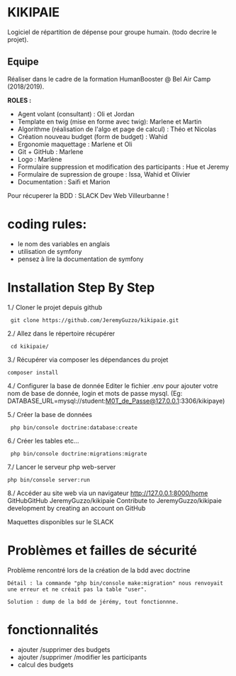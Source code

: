 KIKIPAIE
========================

Logiciel de répartition de dépense pour groupe humain. 
(todo decrire le projet).


Equipe 
--------------------------
Réaliser dans le cadre de la formation HumanBooster @ Bel Air Camp (2018/2019).

__ROLES :__ 

* Agent volant (consultant) : Oli et Jordan
* Template en twig (mise en forme avec twig): Marlene et Martin 
* Algorithme (réalisation de l'algo et page de calcul) : Théo et Nicolas
* Création nouveau budget (form de budget) : Wahid
* Ergonomie maquettage : Marlene et Oli
* Git + GitHub : Marlene
* Logo : Marlène
* Formulaire suppression et modification des participants : Hue et Jeremy
* Formulaire de supression de groupe : Issa, Wahid et Olivier
* Documentation : Saifi et Marion


Pour récuperer la BDD : SLACK Dev Web Villeurbanne !

coding rules:
=================
    
* le nom des variables en anglais
* utilisation de symfony
* pensez à lire la documentation de symfony
    
     
    


Installation Step By Step
=========================
1./ Cloner le projet depuis github

     git clone https://github.com/JeremyGuzzo/kikipaie.git

2./ Allez dans le répertoire récupérer

     cd kikipaie/

3./ Récupérer via composer les dépendances du projet

    composer install

4./ Configurer la base de donnée
Editer le fichier .env pour ajouter votre nom de base de donnée, login et mots de passe
mysql.
(Eg: DATABASE_URL=mysql://student:M0T_de_Passe@127.0.0.1:3306/kikipaye)

5./ Créer la base de données

     php bin/console doctrine:database:create

6./ Créer les tables etc...

     php bin/console doctrine:migrations:migrate

7./ Lancer le serveur php web-server

    php bin/console server:run

8./ Accéder au site web via un navigateur
http://127.0.0.1:8000/home
GitHubGitHub
JeremyGuzzo/kikipaie
Contribute to JeremyGuzzo/kikipaie development by creating an account on GitHub


Maquettes disponibles sur le SLACK


Problèmes et failles de sécurité
=================================
Problème rencontré lors de la création de la bdd avec doctrine

    Détail : la commande "php bin/console make:migration" nous renvoyait une erreur et ne créait pas la table "user".

    Solution : dump de la bdd de jérémy, tout fonctionnne.

fonctionnalités
================

* ajouter /supprimer des budgets
* ajouter /supprimer /modifier les participants
* calcul des budgets
 






